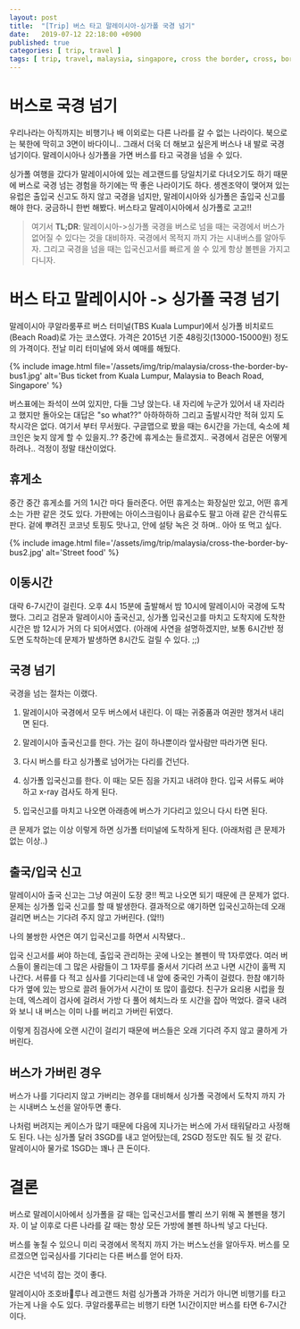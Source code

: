```yaml
---
layout: post
title:  "[Trip] 버스 타고 말레이시아-싱가폴 국경 넘기"
date:   2019-07-12 22:18:00 +0900
published: true
categories: [ trip, travel ]
tags: [ trip, travel, malaysia, singapore, cross the border, cross, border, bus, public transportation, transit ]
---
```


# 버스로 국경 넘기

우리나라는 아직까지는 비행기나 배 이외로는 다른 나라를 갈 수 없는 나라이다. 북으로는 북한에 막히고 3면이 바다이니.. 그래서 더욱 더 해보고 싶은게 버스나 내 발로 국경넘기이다. 말레이시아나 싱가폴을 가면 버스를 타고 국경을 넘을 수 있다.

싱가폴 여행을 갔다가 말레이시아에 있는 레고랜드를 당일치기로 다녀오기도 하기 때문에 버스로 국경 넘는 경험을 하기에는 딱 좋은 나라이기도 하다. 솅겐조약이 맺어져 있는 유럽은 출입국 신고도 하지 않고 국경을 넘지만, 말레이시아와 싱가폴은 출입국 신고를 해야 한다. 궁금하니 한번 해봤다. 버스타고 말레이시아에서 싱가폴로 고고!!

> 여기서 **TL;DR**: 말레이시아->싱가폴 국경을 버스로 넘을 때는 국경에서 버스가 없어질 수 있다는 것을 대비하자. 국경에서 목적지 까지 가는 시내버스를 알아두자. 그리고 국경을 넘을 때는 입국신고서를 빠르게 쓸 수 있게 항상 볼펜을 가지고 다니자.


# 버스 타고 말레이시아 -> 싱가폴 국경 넘기

말레이시아 쿠알라룸푸르 버스 터미널(TBS Kuala Lumpur)에서 싱가폴 비치로드(Beach Road)로 가는 코스였다. 가격은 2015년 기준 48링깃(13000-15000원) 정도의 가격이다. 전날 미리 터미널에 와서 예매를 해뒀다.

{% include image.html file='/assets/img/trip/malaysia/cross-the-border-by-bus1.jpg' alt='Bus ticket from Kuala Lumpur, Malaysia to Beach Road, Singapore' %}

버스표에는 좌석이 쓰여 있지만, 다들 그냥 앉는다. 내 자리에 누군가 있어서 내 자리라고 했지만 돌아오는 대답은 "so what??" 아하하하하 그리고 출발시각만 적혀 있지 도착시각은 없다. 여기서 부터 무서웠다. 구글맵으로 봤을 때는 6시간을 가는데, 숙소에 체크인은 늦지 않게 할 수 있을지..?? 중간에 휴게소는 들르겠지.. 국경에서 검문은 어떻게 하려나.. 걱정이 정말 태산이었다.


## 휴게소

중간 중간 휴게소를 거의 1시간 마다 들러준다. 어떤 휴게소는 화장실만 있고, 어떤 휴게소는 가판 같은 것도 있다. 가판에는 아이스크림이나 음료수도 팔고 아래 같은 간식류도 판다. 겉에 뿌려진 코코넛 토핑도 맛나고, 안에 설탕 녹은 것 하며.. 아아 또 먹고 싶다.

{% include image.html file='/assets/img/trip/malaysia/cross-the-border-by-bus2.jpg' alt='Street food' %}


## 이동시간

대략 6-7시간이 걸린다. 오후 4시 15분에 출발해서 밤 10시에 말레이시아 국경에 도착했다. 그리고 검문과 말레이시아 출국신고, 싱가폴 입국신고를 마치고 도착지에 도착한 시간은 밤 12시가 거의 다 되어서였다. (아래에 사연을 설명하겠지만, 보통 6시간반 정도면 도착하는데 문제가 발생하면 8시간도 걸릴 수 있다. ;;)


## 국경 넘기

국경을 넘는 절차는 이랬다.

1. 말레이시아 국경에서 모두 버스에서 내린다. 이 때는 귀중품과 여권만 챙겨서 내리면 된다.

2. 말레이시아 출국신고를 한다. 가는 길이 하나뿐이라 앞사람만 따라가면 된다.

3. 다시 버스를 타고 싱가폴로 넘어가는 다리를 건넌다.

4. 싱가폴 입국신고를 한다. 이 때는 모든 짐을 가지고 내려야 한다. 입국 서류도 써야 하고 x-ray 검사도 하게 된다.

5. 입국신고를 마치고 나오면 아래층에 버스가 기다리고 있으니 다시 타면 된다.

큰 문제가 없는 이상 이렇게 하면 싱가폴 터미널에 도착하게 된다. (아래처럼 큰 문제가 없는 이상..)


## 출국/입국 신고

말레이시아 출국 신고는 그냥 여권이 도장 쿵!! 찍고 나오면 되기 때문에 큰 문제가 없다. 문제는 싱가폴 입국 신고를 할 때 발생한다. 결과적으로 얘기하면 입국신고하는데 오래 걸리면 버스는 기다려 주지 않고 가버린다. (앜!!)

나의 불쌍한 사연은 여기 입국신고를 하면서 시작됐다..

입국 신고서를 써야 하는데, 출입국 관리하는 곳에 나오는 볼펜이 딱 1자루였다. 여러 버스들이 몰리는데 그 많은 사람들이 그 1자루를 줄서서 기다려 쓰고 나면 시간이 훌쩍 지나간다. 서류를 다 적고 심사를 기다리는데 내 앞에 중국인 가족이 걸렸다. 한참 얘기하다가 옆에 있는 방으로 끌려 들어가서 시간이 또 많이 흘렀다. 친구가 요리용 시럽을 줬는데, 엑스레이 검사에 걸려서 가방 다 풀어 헤치느라 또 시간을 잡아 먹었다. 결국 내려와 보니 내 버스는 이미 나를 버리고 가버린 뒤였다.

이렇게 짐검사에 오랜 시간이 걸리기 때문에 버스들은 오래 기다려 주지 않고 쿨하게 가버린다.


## 버스가 가버린 경우

버스가 나를 기다리지 않고 가버리는 경우를 대비해서 싱가폴 국경에서 도착지 까지 가는 시내버스 노선을 알아두면 좋다.

나처럼 버려지는 케이스가 많기 때문에 다음에 지나가는 버스에 가서 태워달라고 사정해도 된다. 나는 싱가폴 달러 3SGD를 내고 얻어탔는데, 2SGD 정도만 줘도 될 것 같다. 말레이시아 물가로 1SGD는 꽤나 큰 돈이다.


# 결론

버스로 말레이시아에서 싱가폴을 갈 때는 입국신고서를 빨리 쓰기 위해 꼭 볼펜을 챙기자. 이 날 이후로 다른 나라를 갈 때는 항상 모든 가방에 볼펜 하나씩 넣고 다닌다.

버스를 놓칠 수 있으니 미리 국경에서 목적지 까지 가는 버스노선을 알아두자. 버스를 모르겠으면 입국심사를 기다리는 다른 버스를 얻어 타자.

시간은 넉넉히 잡는 것이 좋다.

말레이시아 조호바루나 레고랜드 처럼 싱가폴과 가까운 거리가 아니면 비행기를 타고 가는게 나을 수도 있다. 쿠알라룸푸르는 비행기 타면 1시간이지만 버스를 타면 6-7시간이다.
